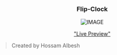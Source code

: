 <div align="center">

### Flip-Clock

![IMAGE](/assets/images/Preview.png)

["Live Preview"](https://hossamelbesh.github.io/Flip-Clock/)

</div>

> Created by Hossam Albesh
